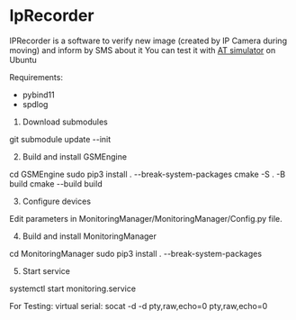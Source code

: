 # IpRecorder

IPRecorder is a software to verify new image (created by IP Camera during moving) and inform by SMS about it
You can test it with [AT simulator](https://github.com/celersms/AT-Emulator) on Ubuntu

Requirements:
- pybind11
- spdlog

1. Download submodules

git submodule update --init

2. Build and install GSMEngine

cd GSMEngine
sudo pip3 install . --break-system-packages
cmake -S . -B build
cmake --build build

3. Configure devices

Edit parameters in MonitoringManager/MonitoringManager/Config.py file.

4. Build and install MonitoringManager

cd MonitoringManager
sudo pip3 install . --break-system-packages

5. Start service

systemctl start monitoring.service


For Testing:
virtual serial:
socat -d -d pty,raw,echo=0 pty,raw,echo=0

